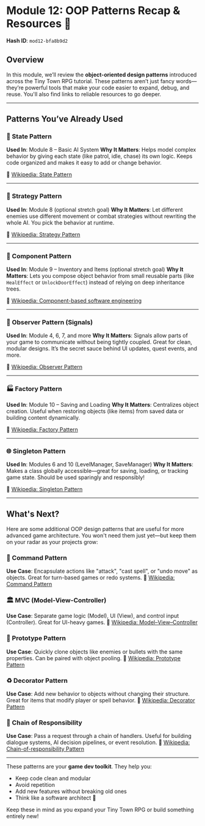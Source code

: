 # Module 12: OOP Patterns Recap & Resources 🧠

**Hash ID**: `mod12-bfa8b9d2`

## Overview

In this module, we’ll review the **object-oriented design patterns** introduced across the Tiny Town RPG tutorial. These patterns aren’t just fancy words—they’re powerful tools that make your code easier to expand, debug, and reuse. You'll also find links to reliable resources to go deeper.

---

## Patterns You’ve Already Used

### 🧠 State Pattern

**Used In**: Module 8 – Basic AI System
**Why It Matters**: Helps model complex behavior by giving each state (like patrol, idle, chase) its own logic. Keeps code organized and makes it easy to add or change behavior.

🔗 [Wikipedia: State Pattern](https://en.wikipedia.org/wiki/State_pattern)

---

### 🎯 Strategy Pattern

**Used In**: Module 8 (optional stretch goal)
**Why It Matters**: Let different enemies use different movement or combat strategies without rewriting the whole AI. You pick the behavior at runtime.

🔗 [Wikipedia: Strategy Pattern](https://en.wikipedia.org/wiki/Strategy_pattern)

---

### 🧩 Component Pattern

**Used In**: Module 9 – Inventory and Items (optional stretch goal)
**Why It Matters**: Lets you compose object behavior from small reusable parts (like `HealEffect` or `UnlockDoorEffect`) instead of relying on deep inheritance trees.

🔗 [Wikipedia: Component-based software engineering](https://en.wikipedia.org/wiki/Component-based_software_engineering)

---

### 📣 Observer Pattern (Signals)

**Used In**: Module 4, 6, 7, and more
**Why It Matters**: Signals allow parts of your game to communicate without being tightly coupled. Great for clean, modular designs. It’s the secret sauce behind UI updates, quest events, and more.

🔗 [Wikipedia: Observer Pattern](https://en.wikipedia.org/wiki/Observer_pattern)

---

### 🏭 Factory Pattern

**Used In**: Module 10 – Saving and Loading
**Why It Matters**: Centralizes object creation. Useful when restoring objects (like items) from saved data or building content dynamically.

🔗 [Wikipedia: Factory Pattern](https://en.wikipedia.org/wiki/Factory_method_pattern)

---

### 🌐 Singleton Pattern

**Used In**: Modules 6 and 10 (LevelManager, SaveManager)
**Why It Matters**: Makes a class globally accessible—great for saving, loading, or tracking game state. Should be used sparingly and responsibly!

🔗 [Wikipedia: Singleton Pattern](https://en.wikipedia.org/wiki/Singleton_pattern)

---

## What's Next?

Here are some additional OOP design patterns that are useful for more advanced game architecture. You won't need them just yet—but keep them on your radar as your projects grow:

### 🔀 Command Pattern

**Use Case**: Encapsulate actions like "attack", "cast spell", or "undo move" as objects. Great for turn-based games or redo systems.
🔗 [Wikipedia: Command Pattern](https://en.wikipedia.org/wiki/Command_pattern)

### 🏛️ MVC (Model-View-Controller)

**Use Case**: Separate game logic (Model), UI (View), and control input (Controller). Great for UI-heavy games.
🔗 [Wikipedia: Model–View–Controller](https://en.wikipedia.org/wiki/Model–view–controller)

### 🧪 Prototype Pattern

**Use Case**: Quickly clone objects like enemies or bullets with the same properties. Can be paired with object pooling.
🔗 [Wikipedia: Prototype Pattern](https://en.wikipedia.org/wiki/Prototype_pattern)

### ♻️ Decorator Pattern

**Use Case**: Add new behavior to objects without changing their structure. Great for items that modify player or spell behavior.
🔗 [Wikipedia: Decorator Pattern](https://en.wikipedia.org/wiki/Decorator_pattern)

### 🔁 Chain of Responsibility

**Use Case**: Pass a request through a chain of handlers. Useful for building dialogue systems, AI decision pipelines, or event resolution.
🔗 [Wikipedia: Chain-of-responsibility Pattern](https://en.wikipedia.org/wiki/Chain-of-responsibility_pattern)

---

These patterns are your **game dev toolkit**. They help you:

- Keep code clean and modular
- Avoid repetition
- Add new features without breaking old ones
- Think like a software architect 💼

Keep these in mind as you expand your Tiny Town RPG or build something entirely new!
